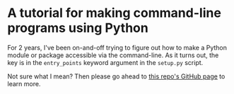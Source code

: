 # A tutorial for making command-line programs using Python

For 2 years, I've been on-and-off trying to figure out how to make a Python module or package accessible via the command-line. As it turns out, the key is in the `entry_points` keyword argument in the `setup.py` script.

Not sure what I mean? Then please go ahead to [this repo's GitHub page][gh-page] to learn more.

[gh-page]: https://ericmjl.github.io/python-command-line/
